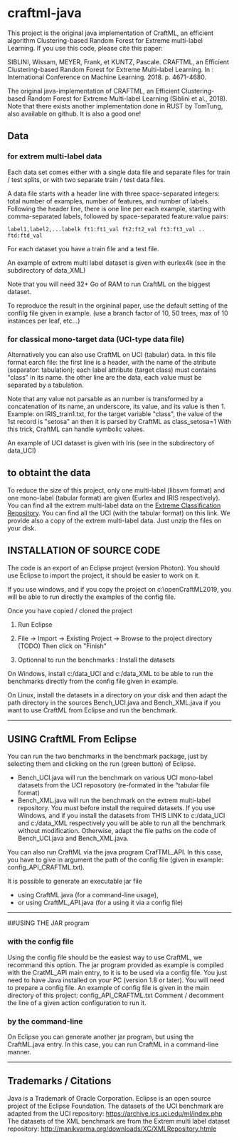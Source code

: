 # craftml-java

This project is the original java implementation of CraftML, an efficient algorithm  Clustering-based Random Forest for Extreme multi-label Learning.
If you use this code, please cite this paper:

SIBLINI, Wissam, MEYER, Frank, et KUNTZ, Pascale. 
CRAFTML, an Efficient Clustering-based Random Forest for Extreme Multi-label Learning. 
In : International Conference on Machine Learning. 2018. p. 4671-4680.

The original java-implementation of CRAFTML, an Efficient Clustering-based Random Forest for Extreme Multi-label Learning (Siblini et al., 2018).
Note that there exists another implementation done in RUST by TomTung, also available on github. It is also a good one!

## Data 


### for extrem multi-label data
Each data set comes either with a single data file and separate files for train / test splits, or with two separate train / test data files.

A data file starts with a header line with three space-separated integers: total number of examples, number of features, and number of labels. 
Following the header line, there is one line per each example, starting with comma-separated labels, followed by space-separated feature:value pairs:
```
label1,label2,...labelk ft1:ft1_val ft2:ft2_val ft3:ft3_val .. ftd:ftd_val
```
For each dataset you have a train file and a test file.

An example of extrem multi label dataset is given with eurlex4k (see in the subdirectory of data_XML)

Note that you will need 32+ Go of RAM to run CraftML on the biggest dataset.

To reproduce the result in the orgininal paper, use the default setting of the confilg file given in example.
(use a branch factor of 10, 50 trees, max of 10 instances per leaf, etc...)

### for classical mono-target data (UCI-type data file)

Alternatively you can also use CraftML on UCI (tabular) data. In this file format earch file:
the first line is a header, with the name of the atribute (separator: tabulation); each label attribute (target class) must contains "class" in its name.
the other line are the data, each value must be separated by a tabulation. 

Note that any value not parsable as an number is transformed by a concatenation of its name, an underscore, its value, and its value is then 1.
Example: on IRIS_train1.txt, for the target variable "class", the value of the 1st record is "setosa" an then it is parsed by CraftML as class_setosa=1
With this trick, CraftML can handle symbolic values.

An example of UCI dataset is given with Iris (see in the subdirectory of data_UCI)


## to obtaint the data

To reduce the size of this project, only one multi-label (libsvm format) and one mono-label (tabular format) are given (Eurlex and IRIS respectively).
You can find all the extrem multi-label data on the [Extreme Classification Repository](http://manikvarma.org/downloads/XC/XMLRepository.html).
You can find all the UCI (with the tabular format) on this link. We provide also a copy of the extrem multi-label data.
Just unzip the files on your disk.


## INSTALLATION OF SOURCE CODE

The code is an export of an Eclipse project (version Photon).
You should use Eclipse to import the project, it should be easier to work on it.

If you use windows, and if you copy the project on c:\openCraftML2019, you will be able to run directly the examples of the config file.

Once you have copied / cloned the project

1) Run Eclipse

2) File -> Import -> Existing Project -> Browse to the project directory (TODO)
Then click on "Finish"

3) Optionnal to run the benchmarks : Install the datasets

On Windows, install c:/data_UCI and c:/data_XML to be able to run the benchmarks directly from the config file given in example.

On Linux, install the datasets in a directory on your disk 
and then adapt the path directory in the sources Bench_UCI.java and Bench_XML.java if you want to use CraftML from Eclipse and run the benchmark.

----------------------------------
## USING CraftML From Eclipse

You can run the two benchmarks in the benchmark package, just by selecting them and clicking on the run (green button) of Eclipse.
- Bench_UCI.java will run the benchmark on various UCI mono-label datasets from the UCI reposotory (re-formated in the "tabular file format)
- Bench_XML.java will run the benchmark on the extrem multi-label repository.
You must before install the required datasets.
If you use Windows, and if you install the datasets from THIS LINK to c:/data_UCI and c:/data_XML respectively you will be able to run all the benchmark
without modification. Otherwise, adapt the file paths on the code of Bench_UCI.java and Bench_XML.java.

You can also run CraftML via the java program CrafTML_API.
In this case, you have to give in argument the path of the config file (given in example: config_API_CRAFTML.txt).

It is possible to generate an executable jar file 
- using CraftML.java (for a command-line usage),
- or using CraftML_API.java (for a using it via a config file)

----------------------------------
##USING THE JAR program 

### with the config file
Using the config file should be the easiest way to use CraftML, we recommand this option.
The jar program provided as example is compiled with the CratML_API main entry, to it is to be used via a config file.
You just need to have Java installed on your PC (version 1.8 or later).
You will need to prepare a config file.
An example of config file is given in the main directory of this project: config_API_CRAFTML.txt
Comment / decomment the line of a given action configuration to run it.

### by the command-line 
On Eclipse you can generate another jar program, but using the CraftML.java entry.
In this case, you can run CraftML in a command-line manner.



----------------------------------
## Trademarks / Citations

Java is a Trademark of Oracle Corporation. 
Eclipse is an open source project of the Eclipse Foundation.
The datasets of the UCI benchmark are adapted from the UCI repository: https://archive.ics.uci.edu/ml/index.php
The datasets of the XML benchmark are from the Extrem multi label dataset repository: http://manikvarma.org/downloads/XC/XMLRepository.htmle




